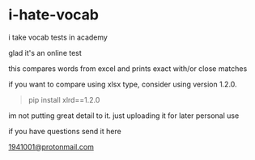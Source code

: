 # i-hate-vocab

i take vocab tests in academy

glad it's an online test

this compares words from excel and prints exact with/or close matches

if you want to compare using xlsx type, consider using version 1.2.0.

>pip install xlrd==1.2.0

im not putting great detail to it. just uploading it for later personal use

if you have questions send it here 

1941001@protonmail.com
